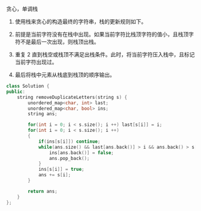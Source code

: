 贪心，单调栈

1. 使用栈来贪心的构造最终的字符串，栈的更新规则如下。

2. 前提是当前字符没有在栈中出现。如果当前字符比栈顶字符的值小，且栈顶字符不是最后一次出现，则栈顶出栈。

3. 重复 2 直到栈空或栈顶不满足出栈条件。此时，将当前字符压入栈中，且标记当前字符出现过。

4. 最后将栈中元素从栈底到栈顶的顺序输出。

   

```c++
class Solution {
public:
    string removeDuplicateLetters(string s) {
        unordered_map<char, int> last;
        unordered_map<char, bool> ins;
        string ans;

        for(int i = 0; i < s.size(); i ++) last[s[i]] = i;
        for(int i = 0; i < s.size(); i ++)
        {
            if(ins[s[i]]) continue;
            while(ans.size() && last[ans.back()] > i && ans.back() > s[i]){
                ins[ans.back()] = false;
                ans.pop_back();
            }
            ins[s[i]] = true;
            ans += s[i];
        }

        return ans;
    }
};
```

